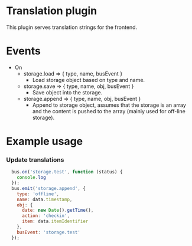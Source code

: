# Translation plugin
This plugin serves translation strings for the frontend.

# Events

  * On     
    * storage.load  => { type, name, busEvent }
      - Load storage object based on type and name.
    * storage.save => { type, name, obj, busEvent }
      - Save object into the storage.
    * storage.append => { type, name, obj, busEvent }
      - Append to storage object, assumes that the storage is an array and the
        content is pushed to the array (mainly used for off-line storage).
  

# Example usage

### Update translations
```javascript
  bus.on('storage.test', function (status) {
    console.log
  });
  bus.emit('storage.append', {
    type: 'offline',
    name: data.timestamp,
    obj: {
      date: new Date().getTime(),
      action: 'checkin',
      item: data.itemIdentifier
    },
    busEvent: 'storage.test'
  });
```


